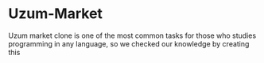 # Uzum-Market
Uzum market clone is one of the most common tasks for those who studies programming in any language, so we checked our knowledge by creating this
